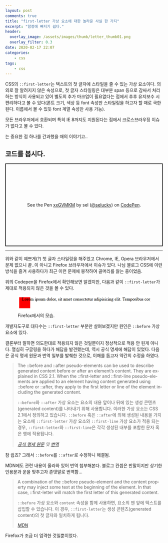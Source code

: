 ```yaml
---
layout: post
comments: true
title: "first-letter 가상 요소에 대한 놀라운 사실 한 가지"
excerpt: "함정에 빠지기 쉽다."
header:
  overlay_image: /assets/images/thumb/letter_thumb01.png
  overlay_filter: 0.3
date: 2020-02-17 22:07
categories:
    - css
tags:
    - css
---
```

CSS의 <code>::first-letter</code>는 텍스트의 첫 글자에 스타일을 줄 수 있는 가상 요소이다. 의외로 잘 알려지지 않은 속성으로, 첫 글자 스타일링은 대부분 span 등으로 감싸서 처리하는 방식이 사용되고 있어 별도의 추가 마크업이 필요없다는 점에서 추후 유지보수 시 편리하다고 볼 수 있다(폰트 크기, 색상 등 font 속성만 스타일링을 하고자 할 때로 국한된다. 이름에서 볼 수 있듯 font 계열 속성만 사용 가능).

모든 브라우저에서 호환되며 특히 IE 8까지도 지원된다는 점에서 크로스브라우징 이슈가 없다고 볼 수 있다.

는 중요한 점 하나를 간과했을 때의 이야기고..

## 코드를 봅시다.
<p class="codepen" data-height="265" data-theme-id="default" data-default-tab="css,result" data-user="selucky" data-slug-hash="xxGVMKM" style="height: 265px; box-sizing: border-box; display: flex; align-items: center; justify-content: center; border: 2px solid; margin: 1em 0; padding: 1em;" data-pen-title="xxGVMKM">
  <span>See the Pen <a href="https://codepen.io/selucky/pen/xxGVMKM">
  xxGVMKM</a> by sel (<a href="https://codepen.io/selucky">@selucky</a>)
  on <a href="https://codepen.io">CodePen</a>.</span>
</p>
<script async src="https://static.codepen.io/assets/embed/ei.js"></script>

<hr>

위와 같이 예쁘게(?) 첫 글자 스타일링을 해주었고 Chrome, IE, Opera 브라우저에서 문제 없으니 끝..이 아니고 Firefox 브라우저에서 이슈가 있다. 나님 블로그 CSS에 이런 방식을 즐겨 사용하다가 최근 이런 문제에 봉착하여 골머리를 앓는 중이었음.

위의 Codepen을 Firefox에서 확인해보면 알겠지만, 다음과 같이 <code>::first-letter</code>가 제대로 적용되지 않은 것을 볼 수 있다.

<figure class="rsp-img type2 auto-alt align--center">
  <img src="/assets/images/post/first-letter_img01.png" alt="">
  <figcaption>Firefox에서의 모습.</figcaption>
</figure>

개발자도구로 대다수는 <code>::first-letter</code> 부분만 살펴보겠지만 원인은 <code>::before</code> 가상 요소에 있다.

결론부터 말하면 의도한대로 적용되지 않은 것일뿐이지 정상적으로 적용 안 된게 아니다. 열심히 구글링을 하다가 해답을 발견했는데, 역시 공식 명세에 해답이 있었다. 다음은 공식 명세 원문과 번역 일부를 발췌한 것으로, 이해를 돕고자 약간의 수정을 하였다.

<blockquote>
  <p lang="en">The ::before and ::after pseudo-elements can be used to describe generated content before or after an element&rsquo;s content. They are explained in CSS 2.1. When the ::first-letter and ::first-line pseudo-elements are applied to an element having content generated using ::before or ::after, they apply to the first letter or line of the element including the generated content.</p>

  <p><code>::before</code>와 <code>::after</code> 가상 요소는 요소의 내용 앞이나 뒤에 있는 생성 콘텐츠(generated content)를 나타내기 위해 사용합니다. 이러한 가상 요소는 CSS 2.1에서 정의하고 있습니다. <code>::before</code> 혹은 <code>::after</code>에 의해 생성된 내용을 가지는 요소에 <code>::first-letter</code> 가상 요소와 <code>::first-line</code> 가상 요소가 적용 되는 경우, <code>::first-letter</code>와 <code>::first-line</code>은 각각 생성된 내부를 포함한 문자 혹은 행에 적용됩니다.</p>

  <footer>
    <cite>
        <a href="https://www.w3.org/TR/selectors-3/#gen-content" target="_blank" title="새창열림" class="bu-link2">공식 명세 원문</a> 및 <a href="https://techhtml.github.io/selectors/#gen-content" target="_blank" title="새창열림" class="bu-link2">번역</a>
    </cite>
  </footer>
</blockquote>

참 쉽죠? 그래서 <code>::before</code>를 <code>::after</code>로 수정하니 해결됨.

MDN에도 관련 내용이 올라와 있어 번역 첨부해본다. 블로그 컨셉은 반말이지만 상기한 인용문과 운을 맞추고자 존댓말로 번역함...
<blockquote>
  <p lang="en">A combination of the ::before pseudo-element and the content property may inject some text at the beginning of the element. In that case, ::first-letter will match the first letter of this generated content.</p>

  <p><code>::before</code> 가상 요소와 <code>content</code> 속성을 함께 사용하면, 요소의 맨 앞에 텍스트를 삽입할 수 있습니다. 이 경우, <code>::first-letter</code>는 생성 콘텐츠(generated content)의 첫 글자와 일치하게 됩니다.</p>

  <footer>
    <cite>
      <a href="https://developer.mozilla.org/en-US/docs/Web/CSS/::first-letter" target="_blank" title="새창열림" class="bu-link2">MDN</a>
    </cite>
  </footer>
</blockquote>

Firefox가 조금 더 엄격한 것일뿐이었다.